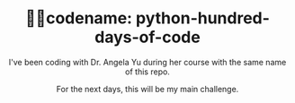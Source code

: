 <h1 align="center"> 🐱‍👤codename: python-hundred-days-of-code</h1>

<p align="center">I've been coding with Dr. Angela Yu during her course with the same name of this repo.</p>
<p align="center">For the next days, this will be my main challenge.</p>
